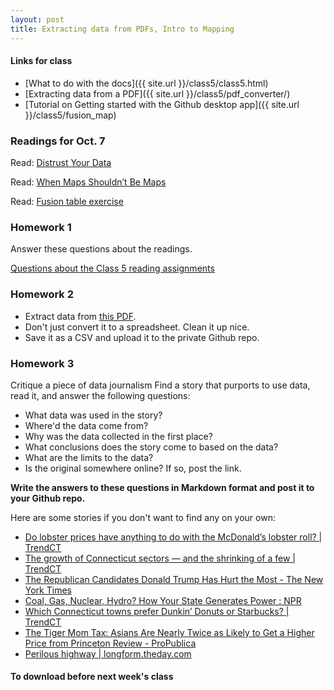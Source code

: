 ```yaml
---
layout: post
title: Extracting data from PDFs, Intro to Mapping
---
```



#### Links for class

* [What to do with the docs]({{ site.url }}/class5/class5.html)
* [Extracting data from a PDF]({{ site.url }}/class5/pdf_converter/)
* [Tutorial on Getting started with the Github desktop app]({{ site.url }}/class5/fusion_map)
 

### Readings for Oct. 7

Read: [Distrust Your Data](https://source.opennews.org/en-US/learning/distrust-your-data/)

Read: [When Maps Shouldn’t Be Maps](http://www.ericson.net/content/2011/10/when-maps-shouldnt-be-maps/)

Read: [Fusion table exercise](https://source.opennews.org/en-US/learning/connecting-dots/)

### Homework 1

Answer these questions about the readings.

[Questions about the Class 5 reading assignments](https://docs.google.com/forms/d/1OUNIeWXx9tAdTZytYpOfuHmkAfPsQ-GNB8aQVa5jMeI/viewform?usp=send_form)

### Homework 2
* Extract data from [this PDF](http://andrewbtran.github.io/JRN-418/class5/pop_towns2012-2.pdf).
* Don't just convert it to a spreadsheet. Clean it up nice.
* Save it as a CSV and upload it to the private Github repo.

### Homework 3
Critique a piece of data journalism
Find a story that purports to use data, read it, and answer the following questions:

* What data was used in the story? 
* Where'd the data come from? 
* Why was the data collected in the first place?
* What conclusions does the story come to based on the data?
* What are the limits to the data?
* Is the original somewhere online? If so, post the link.

**Write the answers to these questions in Markdown format and post it to your Github repo.**

Here are some stories if you don't want to find any on your own:

* [Do lobster prices have anything to do with the McDonald’s lobster roll? | TrendCT](http://trendct.org/2015/07/09/do-lobster-prices-have-anything-to-do-with-the-mcdonalds-lobster-roll/)
* [The growth of Connecticut sectors — and the shrinking of a few | TrendCT](http://trendct.org/2015/07/08/gdp-of-industry-subsectors-over-time/)
* [The Republican Candidates Donald Trump Has Hurt the Most - The New York Times](http://www.nytimes.com/2015/09/15/upshot/the-candidates-donald-trump-has-hurt-the-most.html?_r=0)
* [Coal, Gas, Nuclear, Hydro? How Your State Generates Power : NPR](http://www.npr.org/2015/09/10/319535020/coal-gas-nuclear-hydro-how-your-state-generates-power)
* [Which Connecticut towns prefer Dunkin’ Donuts or Starbucks? | TrendCT](http://trendct.org/2015/08/10/which-connecticut-towns-prefer-dunkin-donuts-or-starbucks/)
* [The Tiger Mom Tax: Asians Are Nearly Twice as Likely to Get a Higher Price from Princeton Review - ProPublica](https://www.propublica.org/article/asians-nearly-twice-as-likely-to-get-higher-price-from-princeton-review)
* [Perilous highway | longform.theday.com](http://longform.theday.com/i95-perilous-highway/)

#### To download before next week's class
